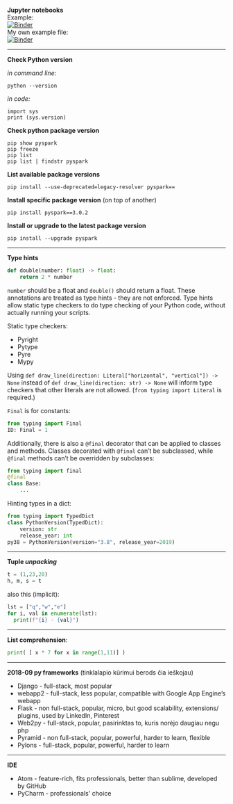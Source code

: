 
**Jupyter notebooks**  
Example:  
[![Binder](https://mybinder.org/badge_logo.svg)](https://mybinder.org/v2/gh/rmartin977/mnist_classification/master?filepath=mnist_classification.ipynb)  
My own example file:  
[![Binder](https://mybinder.org/badge_logo.svg)](https://mybinder.org/v2/gh/Zyg-D/py/master?filepath=jupyter%2F201210.ipynb)

--------------------------------------------------------------------------
**Check Python version**

*in command line:*

    python --version

*in code:*

    import sys
    print (sys.version)

**Check python package version**

    pip show pyspark
    pip freeze
    pip list
    pip list | findstr pyspark

**List available package versions**

    pip install --use-deprecated=legacy-resolver pyspark==

**Install specific package version** (on top of another)

    pip install pyspark==3.0.2

**Install or upgrade to the latest package version**

    pip install --upgrade pyspark

---------------------------------------------------------------------------

**Type hints**
```py
def double(number: float) -> float:
    return 2 * number
```
`number` should be a float and `double()` should return a float. These annotations are treated as type hints - they are not enforced. Type hints allow static type checkers to do type checking of your Python code, without actually running your scripts.  

Static type checkers:  
- Pyright 
- Pytype 
- Pyre
- Mypy

Using `def draw_line(direction: Literal["horizontal", "vertical"]) -> None` instead of `def draw_line(direction: str) -> None` will inform type checkers that other literals are not allowed. (`from typing import Literal` is required.)

`Final` is for constants:
```py
from typing import Final
ID: Final = 1
```

Additionally, there is also a `@final` decorator that can be applied to classes and methods. Classes decorated with `@final` can’t be subclassed, while `@final` methods can’t be overridden by subclasses:

```py
from typing import final
@final
class Base:
    ...
```

Hinting types in a dict:

```py
from typing import TypedDict
class PythonVersion(TypedDict):
    version: str
    release_year: int
py38 = PythonVersion(version="3.8", release_year=2019)
```

--------------------------------------------------------------------------
**Tuple *unpacking***
```py
t = (1,23,20)
h, m, s = t
```
also this (implicit):
```py
lst = ["q","w","e"]
for i, val in enumerate(lst):
  print(f"{i} - {val}")
```

-------------------------------------------------------------------------
**List comprehension**: 
```py
print( [ x * 7 for x in range(1,11)] )
```

----------------------------------------------------------------------------------
**2018-09 py frameworks** (tinklalapio kūrimui berods čia ieškojau)
- Django - full-stack, most popular
- webapp2 - full-stack, less popular, compatible with Google App Engine’s webapp
- Flask - non full-stack, popular, micro, but good scalability, extensions/ plugins, used by LinkedIn, Pinterest
- Web2py - full-stack, popular, pasirinktas to, kuris norėjo daugiau negu php
- Pyramid - non full-stack, popular, powerful, harder to learn, flexible
- Pylons  - full-stack, popular, powerful, harder to learn

----------------------------------------------------------------------------------
**IDE**
- Atom - feature-rich, fits professionals, better than sublime, developed by GitHub
- PyCharm - professionals' choice
